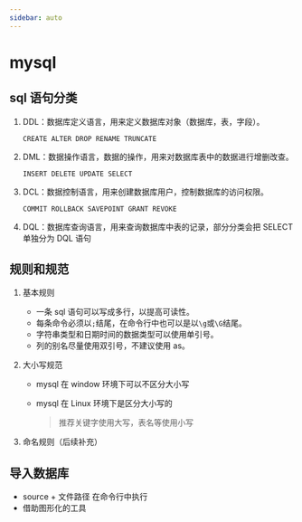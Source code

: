 ```yaml
---
sidebar: auto
---
```


# mysql

## sql 语句分类

1. DDL：数据库定义语言，用来定义数据库对象（数据库，表，字段）。

   ```mysq
   CREATE ALTER DROP RENAME TRUNCATE
   ```

2. DML：数据操作语言，数据的操作，用来对数据库表中的数据进行增删改查。

   ```mysql
   INSERT DELETE UPDATE SELECT
   ```

3. DCL：数据控制语言，用来创建数据库用户，控制数据库的访问权限。

   ```mysql
   COMMIT ROLLBACK SAVEPOINT GRANT REVOKE
   ```

4. DQL：数据库查询语言，用来查询数据库中表的记录，部分分类会把 SELECT 单独分为 DQL 语句

## 规则和规范

1. 基本规则

   - 一条 sql 语句可以写成多行，以提高可读性。
   - 每条命令必须以`;`结尾，在命令行中也可以是以`\g`或`\G`结尾。
   - 字符串类型和日期时间的数据类型可以使用单引号。
   - 列的别名尽量使用双引号，不建议使用 as。

2. 大小写规范

   - mysql 在 window 环境下可以不区分大小写

   - mysql 在 Linux 环境下是区分大小写的

     > 推荐关键字使用大写，表名等使用小写

3. 命名规则（后续补充）

## 导入数据库

* source + 文件路径			在命令行中执行
* 借助图形化的工具